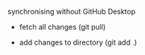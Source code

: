 synchronising without GitHub Desktop

- fetch all changes (git pull)

- add changes to directory (git add .)